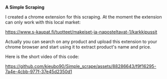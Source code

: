 **A Simple Scraping**

I created a chrome extension for this scraping. At the moment the extension can only work with this local market:

https://www.s-kaupat.fi/tuotteet/makeiset-ja-naposteltavat-1/karkkipussit

Actually you can search on any product and upload this extension to your chrome browser and start using it to extract product's name and price.

Here is the short video of this code:



https://github.com/kieubo90/Simple_scrape/assets/88286643/f9f16295-7a4e-4cbb-977f-37e45d2350d1
